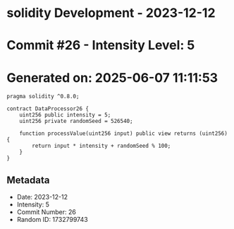 ﻿# solidity Development - 2023-12-12
# Commit #26 - Intensity Level: 5
# Generated on: 2025-06-07 11:11:53
```solidity
pragma solidity ^0.8.0;

contract DataProcessor26 {
    uint256 public intensity = 5;
    uint256 private randomSeed = 526540;

    function processValue(uint256 input) public view returns (uint256) {
        return input * intensity + randomSeed % 100;
    }
}
```
## Metadata
- Date: 2023-12-12
- Intensity: 5
- Commit Number: 26
- Random ID: 1732799743
